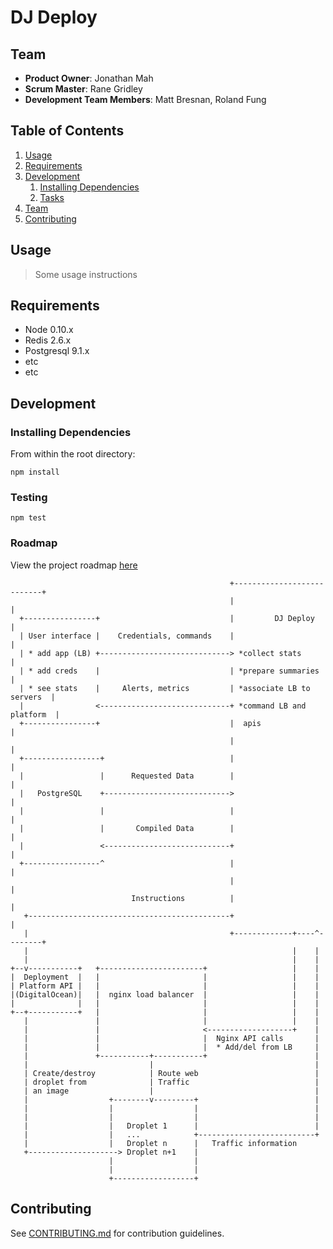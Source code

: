 # DJ Deploy

## Team

  - __Product Owner__: Jonathan Mah
  - __Scrum Master__: Rane Gridley
  - __Development Team Members__: Matt Bresnan, Roland Fung

## Table of Contents

1. [Usage](#Usage)
1. [Requirements](#requirements)
1. [Development](#development)
    1. [Installing Dependencies](#installing-dependencies)
    1. [Tasks](#tasks)
1. [Team](#team)
1. [Contributing](#contributing)

## Usage

> Some usage instructions

## Requirements

- Node 0.10.x
- Redis 2.6.x
- Postgresql 9.1.x
- etc
- etc

## Development

### Installing Dependencies

From within the root directory:

`npm install
`

### Testing
`npm test`

### Roadmap

View the project roadmap [here](LINK_TO_PROJECT_ISSUES)
```
                                                 +---------------------------+
                                                 |                           |
  +----------------+                             |         DJ Deploy         |
  | User interface |    Credentials, commands    |                           |
  | * add app (LB) +-----------------------------> *collect stats            |
  | * add creds    |                             | *prepare summaries        |
  | * see stats    |     Alerts, metrics         | *associate LB to servers  |
  |                <-----------------------------+ *command LB and platform  |
  +----------------+                             |  apis                     |
                                                 |                           |
  +-----------------+                            |                           |
  |                 |      Requested Data        |                           |
  |   PostgreSQL    +---------------------------->                           |
  |                 |                            |                           |
  |                 |       Compiled Data        |                           |
  |                 <----------------------------+                           |
  +-----------------^                            |                           |
                                                 |                           |
                           Instructions          |                           |
   +---------------------------------------------+                           |
   |                                             +-------------+----^--------+
   |                                                           |    |
   |                                                           |    |
+--v-----------+   +-----------------------+                   |    |
|  Deployment  |   |                       |                   |    |
| Platform API |   |                       |                   |    |
|(DigitalOcean)|   |  nginx load balancer  |                   |    |
|              |   |                       |                   |    |
+--+-----------+   |                       |                   |    |
   |               |                       |                   |    |
   |               |                       <-------------------+    |
   |               |                       |  Nginx API calls       |
   |               |                       |  * Add/del from LB     |
   |               +-----------+-----------+                        |
   |                           |                                    |
   | Create/destroy            | Route web                          |
   | droplet from              | Traffic                            |
   | an image                  |                                    |
   |                  +--------v---------+                          |
   |                  |                  |                          |
   |                  |                  |                          |
   |                  |   Droplet 1      |                          |
   |                  |   ...            +--------------------------+
   |                  |   Droplet n      |   Traffic information
   +--------------------> Droplet n+1    |
                      |                  |
                      |                  |
                      +------------------+

```

## Contributing

See [CONTRIBUTING.md](CONTRIBUTING.md) for contribution guidelines.
